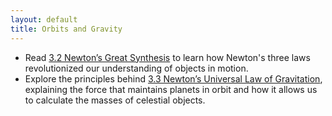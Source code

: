 ```yaml
---
layout: default
title: Orbits and Gravity
---
```


- Read [3.2 Newton’s Great Synthesis](https://openstax.org/books/astronomy-2e/pages/3-2-newtons-great-synthesis) to learn how Newton's three laws revolutionized our understanding of objects in motion.
- Explore the principles behind [3.3 Newton’s Universal Law of Gravitation](https://openstax.org/books/astronomy-2e/pages/3-3-newtons-universal-law-of-gravitation), explaining the force that maintains planets in orbit and how it allows us to calculate the masses of celestial objects.
